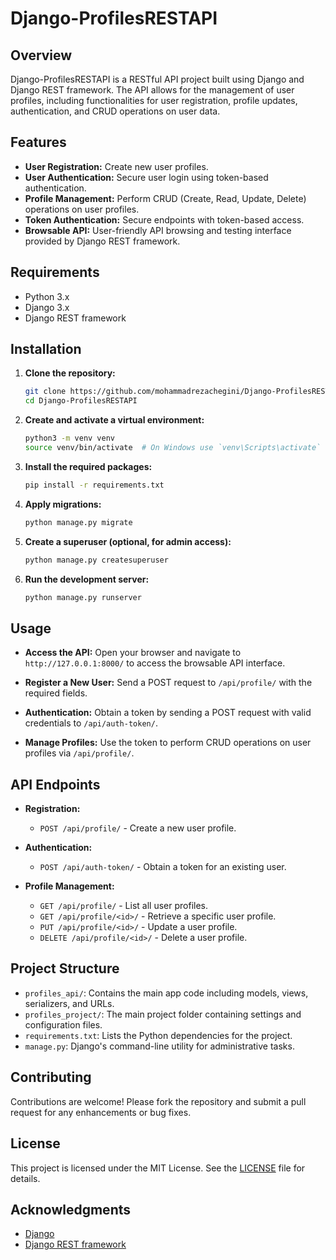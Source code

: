 # Django-ProfilesRESTAPI

## Overview
Django-ProfilesRESTAPI is a RESTful API project built using Django and Django REST framework. The API allows for the management of user profiles, including functionalities for user registration, profile updates, authentication, and CRUD operations on user data.

## Features
- **User Registration:** Create new user profiles.
- **User Authentication:** Secure user login using token-based authentication.
- **Profile Management:** Perform CRUD (Create, Read, Update, Delete) operations on user profiles.
- **Token Authentication:** Secure endpoints with token-based access.
- **Browsable API:** User-friendly API browsing and testing interface provided by Django REST framework.

## Requirements
- Python 3.x
- Django 3.x
- Django REST framework

## Installation

1. **Clone the repository:**
    ```sh
    git clone https://github.com/mohammadrezachegini/Django-ProfilesRESTAPI.git
    cd Django-ProfilesRESTAPI
    ```

2. **Create and activate a virtual environment:**
    ```sh
    python3 -m venv venv
    source venv/bin/activate  # On Windows use `venv\Scripts\activate`
    ```

3. **Install the required packages:**
    ```sh
    pip install -r requirements.txt
    ```

4. **Apply migrations:**
    ```sh
    python manage.py migrate
    ```

5. **Create a superuser (optional, for admin access):**
    ```sh
    python manage.py createsuperuser
    ```

6. **Run the development server:**
    ```sh
    python manage.py runserver
    ```

## Usage

- **Access the API:**
  Open your browser and navigate to `http://127.0.0.1:8000/` to access the browsable API interface.

- **Register a New User:**
  Send a POST request to `/api/profile/` with the required fields.

- **Authentication:**
  Obtain a token by sending a POST request with valid credentials to `/api/auth-token/`.

- **Manage Profiles:**
  Use the token to perform CRUD operations on user profiles via `/api/profile/`.

## API Endpoints

- **Registration:**
  - `POST /api/profile/` - Create a new user profile.

- **Authentication:**
  - `POST /api/auth-token/` - Obtain a token for an existing user.

- **Profile Management:**
  - `GET /api/profile/` - List all user profiles.
  - `GET /api/profile/<id>/` - Retrieve a specific user profile.
  - `PUT /api/profile/<id>/` - Update a user profile.
  - `DELETE /api/profile/<id>/` - Delete a user profile.

## Project Structure

- `profiles_api/`: Contains the main app code including models, views, serializers, and URLs.
- `profiles_project/`: The main project folder containing settings and configuration files.
- `requirements.txt`: Lists the Python dependencies for the project.
- `manage.py`: Django's command-line utility for administrative tasks.

## Contributing

Contributions are welcome! Please fork the repository and submit a pull request for any enhancements or bug fixes.

## License

This project is licensed under the MIT License. See the [LICENSE](LICENSE) file for details.

## Acknowledgments

- [Django](https://www.djangoproject.com/)
- [Django REST framework](https://www.django-rest-framework.org/)
